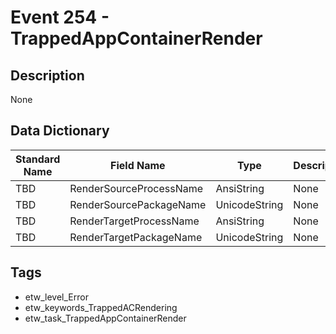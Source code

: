 # Event 254 - TrappedAppContainerRender

## Description
None

## Data Dictionary
|Standard Name|Field Name|Type|Description|Sample Value|
|---|---|---|---|---|
|TBD|RenderSourceProcessName|AnsiString|None|`None`|
|TBD|RenderSourcePackageName|UnicodeString|None|`None`|
|TBD|RenderTargetProcessName|AnsiString|None|`None`|
|TBD|RenderTargetPackageName|UnicodeString|None|`None`|

## Tags
* etw_level_Error
* etw_keywords_TrappedACRendering
* etw_task_TrappedAppContainerRender